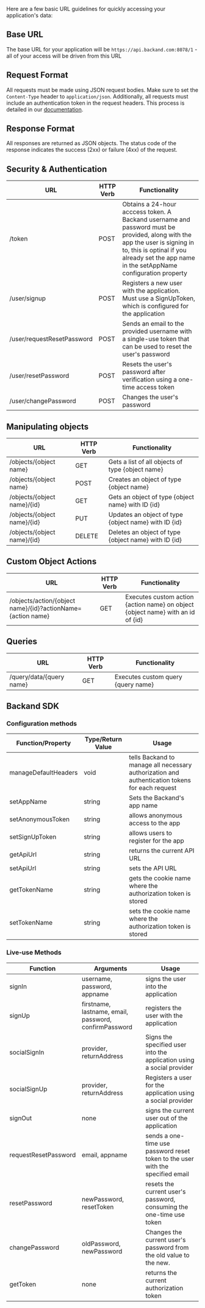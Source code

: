 Here are a few basic URL guidelines for quickly accessing your application's data:

## Base URL

The base URL for your application will be `https://api.backand.com:8078/1` - all of your access will be driven from this URL

## Request Format

All requests must be made using JSON request bodies. Make sure to set the `Content-Type` header to `application/json`. Additionally, all requests must include an authentication token in the request headers. This process is detailed in our [documentation](http://docs.backand.com/en/latest/security/index.html).

## Response Format

All responses are returned as JSON objects. The status code of the response indicates the success (2xx) or failure (4xx) of the request.

## Security & Authentication
| URL | HTTP Verb | Functionality |
| ----- | ----------- | --------------- |
| /token | POST | Obtains a 24-hour acccess token. A Backand username and password must be provided, along with the app the user is signing in to, this is optinal if you already set the app name in the setAppName configuration property |
| /user/signup | POST | Registers a new user with the application. Must use a SignUpToken, which is configured for the application |
| /user/requestResetPassword | POST | Sends an email to the provided username with a single-use token that can be used to reset the user's password |
| /user/resetPassword | POST | Resets the user's password after verification using a one-time  access token |
| /user/changePassword | POST | Changes the user's password |

## Manipulating objects
| URL | HTTP Verb | Functionality |
| ----- | ----------- | --------------- |
| /objects/{object name} | GET | Gets a list of all objects of type {object name} |
| /objects/{object name} | POST | Creates an object of type {object name} |
| /objects/{object name}/{id} | GET | Gets an object of type {object name} with ID {id} |
| /objects/{object name}/{id} | PUT | Updates an object of type {object name} with ID {id} |
| /objects/{object name}/{id} | DELETE | Deletes an object of type {object name} with ID {id} |

## Custom Object Actions
| URL | HTTP Verb | Functionality |
| ----- | ----------- | --------------- |
| /objects/action/{object name}/{id}?actionName={action name} | GET | Executes custom action {action name} on object {object name} with an id of {id} |

## Queries
| URL | HTTP Verb | Functionality |
| ----- | ----------- | --------------- |
| /query/data/{query name} | GET | Executes custom query {query name} |

## Backand SDK

### Configuration methods
| Function/Property | Type/Return Value | Usage |
| ----------------- | ----------------- | ----- |
| manageDefaultHeaders | void | tells Backand to manage all necessary authorization and authentication tokens for each request |
| setAppName | string | Sets the Backand's app name |
| setAnonymousToken | string | allows anonymous access to the app |
| setSignUpToken | string | allows users to register for the app |
| getApiUrl | string | returns the current API URL |
| setApiUrl | string | sets the API URL |
| getTokenName | string | gets the cookie name where the authorization token is stored |
| setTokenName | string | sets the cookie name where the authorization token is stored |

### Live-use Methods
| Function | Arguments | Usage |
| -------- | --------- | ----- |
| signIn | username, password, appname | signs the user into the application |
| signUp | firstname, lastname, email, password, confirmPassword | registers the user with the application |
| socialSignIn | provider, returnAddress | Signs the specified user into the application using a social provider |
| socialSignUp | provider, returnAddress | Registers a user for the application using a social provider |
| signOut | none | signs the current user out of the application |
| requestResetPassword | email, appname | sends a one-time use password reset token to the user with the specified email |
| resetPassword | newPassword, resetToken | resets the current user's password, consuming the one-time use token |
| changePassword | oldPassword, newPassword | Changes the current user's  password from the old value to the new. |
| getToken | none | returns the current authorization token |

